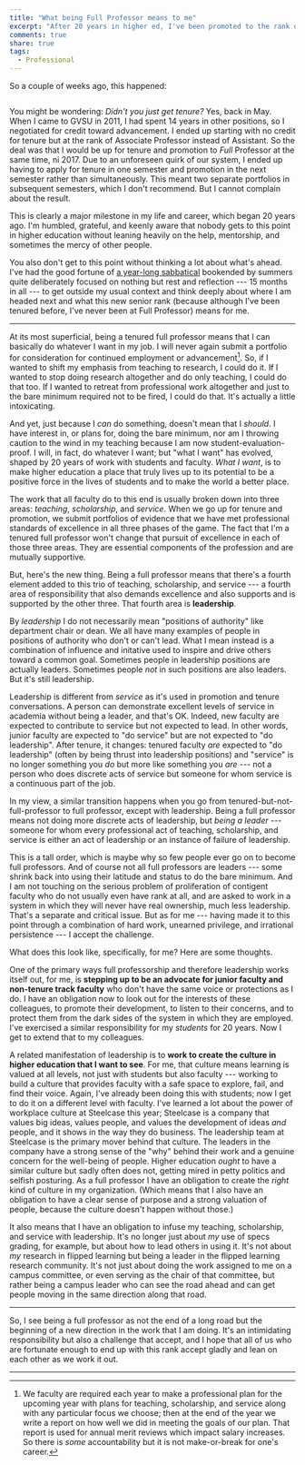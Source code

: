 ```yaml
---
title: "What being Full Professor means to me"
excerpt: "After 20 years in higher ed, I've been promoted to the rank of Full Professor. What's next?"
comments: true
share: true
tags:
  - Professional
---
```


So a couple of weeks ago, this happened: 

<img src="{{ site.url }}{{ site.baseurl }}/assets/images/promotion_letter.jpg" alt="" class="full">

You might be wondering: _Didn't you just get tenure?_ Yes, back in May. When I came to GVSU in 2011, I had spent 14 years in other positions, so I negotiated for credit toward advancement. I ended up starting with no credit for tenure but at the rank of Associate Professor instead of Assistant. So the deal was that I would be up for tenure and promotion to _Full_ Professor at the same time, ni 2017. Due to an unforeseen quirk of our system, I ended up having to apply for tenure in one semester and promotion in the next semester rather than simultaneously. This meant two separate portfolios in subsequent semesters, which I don't recommend. But I cannot complain about the result. 

This is clearly a major milestone in my life and career, which began 20 years ago. I'm humbled, grateful, and keenly aware that nobody gets to this point in higher education without leaning heavily on the help, mentorship, and sometimes the mercy of other people. 

You also don't get to this point without thinking a lot about what's ahead. I've had the good fortune of [a year-long sabbatical](http://rtalbert.org/sabbatical) bookended by summers quite deliberately focused on nothing but rest and reflection --- 15 months in all --- to get outside my usual context and think deeply about where I am headed next and what this new senior rank (because although I've been tenured before, I've never been at Full Professor) means for me. 

---

At its most superficial, being a tenured full professor means that I can basically do whatever I want in my job. I will never again submit a portfolio for consideration for continued employment or advancement[^1]. So, if I wanted to shift my emphasis from teaching to research, I could do it. If I wanted to stop doing research altogether and do only teaching, I could do that too. If I wanted to retreat from professional work altogether and just to the bare minimum required not to be fired, I could do that. It's actually a little intoxicating.

And yet, just because I _can_ do something, doesn't mean that I _should_. I have interest in, or plans for, doing the bare minimum, nor am I throwing caution to the wind in my teaching because I am now student-evaluation-proof. I will, in fact, do whatever I want; but "what I want" has evolved, shaped by 20 years of work with students and faculty. _What I want_, is to make higher education a place that truly lives up to its potential to be a positive force in the lives of students and to make the world a better place. 

The work that all faculty do to this end is usually broken down into three areas: _teaching_, _scholarship_, and _service_. When we go up for tenure and promotion, we submit portfolios of evidence that we have met professional standards of excellence in all three phases of the game. The fact that I'm a tenured full professor won't change that pursuit of excellence in each of those three areas. They are essential components of the profession and are mutually supportive. 

But, here's the new thing. Being a full professor means that there's a fourth element added to this trio of teaching, scholarship, and service --- a fourth area of responsibility that also demands excellence and also supports and is supported by the other three. That fourth area is __leadership__. 

By _leadership_ I do not necessarily mean "positions of authority" like department chair or dean. We all have many examples of people in positions of authority who don't or can't lead. What I mean instead is a combination of influence and initative used to inspire and drive others toward a common goal. Sometimes people in leadership positions are actually leaders. Sometimes people _not_ in such positions are also leaders. But it's still leadership.

Leadership is different from _service_ as it's used in promotion and tenure conversations. A person can demonstrate excellent levels of service in academia without being a leader, and that's OK. Indeed, new faculty are expected to contribute to service but not expected to lead. In other words, junior faculty are expected to "do service" but are not expected to "do leadership". After tenure, it changes: tenured faculty _are_ expected to "do leadership" (often by being thrust into leadership positions) and "service" is no longer something you _do_ but more like something you _are_ --- not a person who does discrete acts of service but someone for whom service is a continuous part of the job. 

In my view, a similar transition happens when you go from tenured-but-not-full-professor to full professor, except with leadership. Being a full professor means not doing more discrete acts of leadership, but _being a leader_ --- someone for whom every professional act of teaching, scholarship, and service is either an act of leadership or an instance of failure of leadership. 

This is a tall order, which is maybe why so few people ever go on to become full professors. And of course not all full professors are leaders --- some shrink back into using their latitude and status to do the bare minimum. And I am not touching on the serious problem of proliferation of contigent faculty who do not usually even have rank at all, and are asked to work in a system in which they will never have real ownership, much less leadership. That's a separate and critical issue. But as for me --- having made it to this point through a combination of hard work, unearned privilege, and irrational persistence --- I accept the challenge. 

What does this look like, specifically, for me? Here are some thoughts. 

One of the primary ways full professorship and therefore leadership works itself out, for me, is **stepping up to be an advocate for junior faculty and non-tenure track faculty** who don't have the same voice or protections as I do. I have an obligation now to look out for the interests of these colleagues, to promote their development, to listen to their concerns, and to protect them from the dark sides of the system in which they are employed. I've exercised a similar responsibility for my _students_ for 20 years. Now I get to extend that to my colleagues. 

A related manifestation of leadership is to **work to create the  culture in higher education that I want to see**. For me, that culture means learning is valued at all levels, not just with students but also faculty --- working to build a culture that provides faculty with a safe space to explore, fail, and find their voice. Again, I've already been doing this with students; now I get to do it on a different level with faculty. I've learned a lot about the power of workplace culture at Steelcase this year; Steelcase is a company that values big ideas, values people, and values the development of ideas _and_ people, and it shows in the way they do business. The leadership team at Steelcase is the primary mover behind that culture. The leaders in the company have a strong sense of the "why" behind their work and a genuine concern for the well-being of people. Higher education _ought_ to have a similar culture but sadly often does not, getting mired in petty politics and selfish posturing. As a full professor I have an obligation to create the _right_ kind of culture in my organization. (Which means that I also have an obligation to have a clear sense of purpose and a strong valuation of people, because the culture doesn't happen without those.) 

It also means that I have an obligation to infuse my teaching, scholarship, and service with leadership. It's no longer just about _my_ use of specs grading, for example, but about how to lead others in using it. It's not about _my_ research in flipped learning but being a leader in the flipped learning research community. It's not just about doing the work assigned to me on a campus committee, or even serving as the chair of that committee, but rather being a campus leader who can see the road ahead and can get people moving in the same direction along that road. 

---

So, I see being a full professor as not the end of a long road but the beginning of a new direction in the work that I am doing. It's an intimidating responsibility but also a challenge that accept, and I hope that all of us who are fortunate enough to end up with this rank accept gladly and lean on each other as we work it out. 

---

[^1]: We faculty are required each year to make a professional plan for the upcoming year with plans for teaching, scholarship, and service along with any particular focus we choose; then at the end of the year we write a report on how well we did in meeting the goals of our plan. That report is used for annual merit reviews which impact salary increases. So there is _some_ accountability but it is not make-or-break for one's career. 
